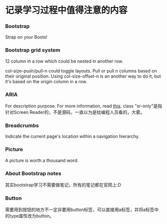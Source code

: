 # 记录学习过程中值得注意的内容

### Bootstrap 

Strap on your Boots!

### Bootstrap grid system

12 column in a row which could be nested in another row. 

col-size-push/pull-n could toggle layouts. Pull or pull n columns based on their original position. Using col-size-offset-n is an another way to do it, but it's based on the origin column in a row.

### ARIA
For description purpose. For more information, read [this](https://developer.mozilla.org/en-US/docs/Web/Accessibility/An_overview_of_accessible_web_applications_and_widgets).
class "sr-only"是指针对Screen Reader的，不是源码，一直以为是给编程人员看的，大雾。

### Breadcrumbs
Indicate the current page's location within a navigation hierarchy.

### Picture
A picture is worth a thousand word. 

### About Bootstrap notes
其实bootstrap学习不需要做笔记，所有的笔记都在官网上:D

### Button
需要用到按钮的地方不一定非要用button标签，可以直接用a标签，并将a标签中的type属性改为button。
